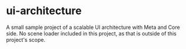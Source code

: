 # ui-architecture

A small sample project of a scalable UI architecture with Meta and Core side.
No scene loader included in this project, as that is outside of this project's scope.
